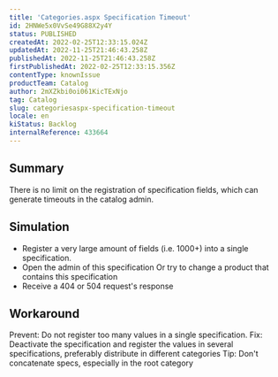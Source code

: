 ```yaml
---
title: 'Categories.aspx Specification Timeout'
id: 2HNWe5x0VvSe49G88X2y4Y
status: PUBLISHED
createdAt: 2022-02-25T12:33:15.024Z
updatedAt: 2022-11-25T21:46:43.258Z
publishedAt: 2022-11-25T21:46:43.258Z
firstPublishedAt: 2022-02-25T12:33:15.356Z
contentType: knownIssue
productTeam: Catalog
author: 2mXZkbi0oi061KicTExNjo
tag: Catalog
slug: categoriesaspx-specification-timeout
locale: en
kiStatus: Backlog
internalReference: 433664
---
```


## Summary


There is no limit on the registration of specification fields, which can generate timeouts in the catalog admin.


## Simulation



- Register a very large amount of fields (i.e. 1000+) into a single specification.
- Open the admin of this specification Or try to change a product that contains this specification
- Receive a 404 or 504 request's response








## Workaround


Prevent: Do not register too many values in a single specification.
Fix: Deactivate the specification and register the values in several specifications, preferably distribute in different categories
Tip: Don't concatenate specs, especially in the root category

